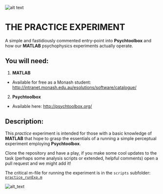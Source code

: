 ![alt text][logo]
# THE PRACTICE EXPERIMENT
A simple and fastidiously commented entry-point into **Psychtoolbox** and how our **MATLAB** psychophysics experiments actually operate.

## You will need: 
1. **MATLAB**
  * Available for free as a Monash student: http://intranet.monash.edu.au/esolutions/software/catalogue/
2. **Psychtoolbox**
  * Available here: http://psychtoolbox.org/

## Description:
This _practice_ experiment is intended for those with a basic knowledge of **MATLAB** that hope to grasp the essentials of a running a simple perceptual experiment employing **Psychtoolbox**.

Clone the repository and have a play, if you make some cool updates to the task (perhaps some analysis scripts or extended, helpful comments) open a pull request and we might add it!

The critical m-file for running the experiment is in the `scripts` subfolder: [`practice_runExp.m`](./scripts/)


![alt_text][avatar]

[logo]: https://github.com/julian-matthews/MoNoC-practice-experiment/master/MoNoC_minimal.png "Monash Neuroscience of Consciousness"

[avatar]: https://avatars0.githubusercontent.com/u/18410581?v=3&s=96 "I'm Julian, welcome to MoNoC"
